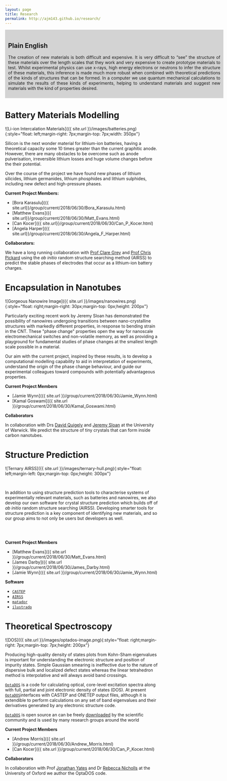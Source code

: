 ```yaml
---
layout: page
title: Research
permalink: http://ajm143.github.io/research/
---
```

<div style="float: center; background: lightgrey; width: 700px;border: 10px solid lightgrey;text-align: justify" >
<h2>Plain English</h2>

The creation of new materials is both difficult and expensive. It is very difficult to “see” the structure of these materials over the length scales that they work and very expensive to create prototype materials to test. Whilst experimental physics can use x-rays, high energy electrons or neutrons to infer the structure of these materials, this inference is made much more robust when combined with theoretical predictions of the kinds of structures that can be formed. In a computer we use quantum mechanical calculations to simulate the results of these kinds of experiments, helping to understand materials and suggest new materials with the kind of properties desired.
</div>

# Battery Materials Modelling
![Li-ion Intercalation Materials]({{ site.url }}/images/batteries.png){:style="float: left;margin-right: 7px;margin-top: 7px;width: 350px"}

Silicon is the next wonder material for lithium-ion batteries, having a theoretical capacity some 10 times greater than the current graphitic anode. However, there are many obstacles to be overcome such as anode pulverisation, irreversible lithium losses and huge volume changes before the their potential.

Over the course of the project we have found new phases of lithium silicides, lithium germanides, lithium phosphides and lithium sulphides, including new defect and high-pressure phases.

**Current Project Members:**

* [Bora Karasulu]({{ site.url}}/group/current/2018/06/30/Bora_Karasulu.html)
* [Matthew Evans]({{ site.url}}/group/current/2018/06/30/Matt_Evans.html)
* [Can Kocer]({{ site.url}}/group/current/2018/06/30/Can_P_Kocer.html)
* [Angela Harper]({{ site.url}}/group/current/2018/06/30/Angela_F_Harper.html)


**Collaborators:**

We have a long running collaboration with [Prof Clare Grey](https://www.ch.cam.ac.uk/group/grey/) and [Prof Chris Pickard](https://www.msm.cam.ac.uk/people/pickard) using the *ab initio* random structure searching method (AIRSS) to predict the stable phases of electrodes that occur as a lithium-ion battery charges.

# Encapsulation in Nanotubes
![Gorgeous Nanowire Image]({{ site.url }}/images/nanowires.png){:style="float: right;margin-right: 30px;margin-top: 0px;height: 200px"}

Particularly exciting recent work by Jeremy Sloan has demonstrated the possibility of nanowires undergoing transitions between nano-crystalline structures with markedly different properties, in response to bending strain in the CNT. These "phase change" properties open the way for nanoscale electromechanical switches and non-volatile memory, as well as providing a playground for fundamental studies of phase changes at the smallest length scale possible in a material.

Our aim with the current project, inspired by these results, is to develop a computational modelling capability to aid in interpretation of experiments, understand the origin of the phase change behaviour, and guide our experimental colleagues toward compounds with potentially advantageous properties. 

**Current Project Members**

* [Jamie Wynn]({{ site.url }}/group/current/2018/06/30/Jamie_Wynn.html)
* [Kamal Goswami]({{ site.url }}/group/current/2018/06/30/Kamal_Goswami.html)

**Collaborators**

In collaboration with Drs [David Quigely](https://warwick.ac.uk/fac/sci/physics/staff/research/dquigley/) and [Jeremy Sloan](https://warwick.ac.uk/fac/sci/physics/staff/academic/jsloan/) at the University of Warwick. We predict the structure of tiny crystals that can form inside carbon nanotubes.

# Structure Prediction
![Ternary AIRSS]({{ site.url }}/images/ternary-hull.png){:style="float: left;margin-left: 0px;margin-top: 0px;height: 300px"}

<br>

In addition to using structure prediction tools to characterise systems of experimentally relevant materials, such as batteries and nanowires, we also develop our own software for crystal structure prediction which builds off of *ab initio* random structure searching (AIRSS).  Developing smarter tools for structure prediction is a key component of identifying new materials, and so our group aims to not only be users but developers as well.

<br><br>

**Current Project Members**

* [Matthew Evans]({{ site.url }}/group/current/2018/06/30/Matt_Evans.html)
* [James Darby]({{ site.url }}/group/current/2018/06/30/James_Darby.html)
* [Jamie Wynn]({{ site.url }}/group/current/2018/06/30/Jamie_Wynn.html)

**Software**

* <a href="http://www.castep.org/"><code>CASTEP</code></a>
* <a href="http://www.castep.org/Tutorials/AIRSS"><code>AIRSS</code></a>
* <a href="http://matador.science"><code>matador</code></a>
* <a href="http://www.tcm.phy.cam.ac.uk/~me388/ilustrado"><code>ilustrado</code></a>


# Theoretical Spectroscopy
![DOS]({{ site.url }}/images/optados-image.png){:style="float: right;margin-right: 7px;margin-top: 7px;height: 200px"}

Producing high-quality density of states plots from Kohn-Sham eigenvalues is important for understanding the electronic structure and position of impurity states. Simple Gaussian smearing is ineffective due to the nature of dispersive bulk and localized defect states whereas the linear tetrahedron method is interpolative and will always avoid band crossings.

<a href="http://www.tcm.phy.cam.ac.uk/~ajm255/optados/index.html"><code>OptaDOS</code></a> is a code for calculating optical, core-level excitation spectra along with full, partial and joint electronic density of states (DOS). At present <a href="http://www.tcm.phy.cam.ac.uk/~ajm255/optados/index.html"><code>OptaDOS</code></a>interfaces with CASTEP and ONETEP output files, although it is extendible to perform calculations on any set of band eigenvalues and their derivatives generated by any electronic structure code.

<a href="http://www.tcm.phy.cam.ac.uk/~ajm255/optados/index.html"><code>OptaDOS</code></a> is open source an can be freely [downloaded](http://www.tcm.phy.cam.ac.uk/~ajm255/optados/download.html) by the scientific community and is used by many research groups around the world

**Current Project Members**

* [Andrew Morris]({{ site.url }}/group/current/2018/06/30/Andrew_Morris.html)
* [Can Kocer]({{ site.url }}/group/current/2018/06/30/Can_P_Kocer.html)

**Collaborators**

In collaboration with Prof [Jonathan Yates](http://www.materials.ox.ac.uk/peoplepages/yates.html) and Dr [Rebecca Nicholls](http://www.materials.ox.ac.uk/peoplepages/nicholls.html) at the University of Oxford we author the OptaDOS code. 

